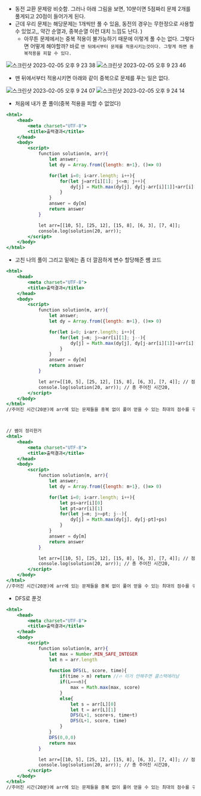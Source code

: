 
- 동전 교환 문제랑 비슷함. 그러나 아래 그림을 보면, 10분이면 5점짜리 문제 2개를 풀게되고
20점이 들어가게 된다. 
- 근데 우리 문제는 해당문제는 1개씩만 풀 수 있음, 동전의 경우는 무한정으로 사용할 수 있었고,, 약간 순열과, 중복순열 이런 대치 느낌도 난다. )
    - 아무튼 문제에서는 중복 적용이 불가능하기 때문에 이렇게 풀 수는 없다. 그렇다면 어떻게 해야할까? 바로 `맨 뒤에서부터 문제를 적용시키는것이다. 그렇게 하면 중복적용을 피할 수 있다.`

![스크린샷 2023-02-05 오후 9 23 38](https://user-images.githubusercontent.com/80194405/216818449-9ef26a57-5056-4614-b702-55c324f45a89.jpg)
![스크린샷 2023-02-05 오후 9 23 46](https://user-images.githubusercontent.com/80194405/216818459-0cc71d2d-fa50-47e0-b88d-600a33ca50ff.jpg)
- 맨 뒤에서부터 적용시키면 아래와 같이 중복으로 문제를 푸는 일은 없다.

![스크린샷 2023-02-05 오후 9 24 07](https://user-images.githubusercontent.com/80194405/216818471-224bf86f-f534-4ebc-b53c-f7289dd482a7.jpg)
![스크린샷 2023-02-05 오후 9 24 14](https://user-images.githubusercontent.com/80194405/216818475-0e946d14-0b05-49c1-9864-bc1513cc9af1.jpg)

- 처음에 내가 푼 풀이(중복 적용을 피할 수 없었다)
```jsx
<html>
    <head>
        <meta charset="UTF-8">
        <title>출력결과</title>
    </head>
    <body>
        <script>
            function solution(m, arr){  
                let answer;
                let dy = Array.from({length: m+1}, ()=> 0)

                for(let i=0; i<arr.length; i++){
                    for(let j=arr[i][1]; j<=m; j++){
                        dy[j] = Math.max(dy[j], dy[j-arr[i][1]]+arr[i][0])
                    }
                }
                answer = dy[m]
                return answer
            }

            let arr=[[10, 5], [25, 12], [15, 8], [6, 3], [7, 4]];
            console.log(solution(20, arr));
        </script>
    </body>
</html>
```

- 고친 나의 풀이 그리고 밑에는 좀 더 깔끔하게 변수 할당해준 썜 코드
```jsx
<html>
    <head>
        <meta charset="UTF-8">
        <title>출력결과</title>
    </head>
    <body>
        <script>
            function solution(m, arr){  
                let answer;
                let dy = Array.from({length: m+1}, ()=> 0)

                for(let i=0; i<arr.length; i++){
                    for(let j=m; j>=arr[i][1]; j--){
                        dy[j] = Math.max(dy[j], dy[j-arr[i][1]]+arr[i][0])
                    }
                }
                answer = dy[m]
                return answer
            }

            let arr=[[10, 5], [25, 12], [15, 8], [6, 3], [7, 4]]; // 점수, 시간
            console.log(solution(20, arr)); // 총 주어진 시간20,  
        </script>
    </body>
</html>
//주어진 시간(20분)에 arr에 있는 문제들을 중복 없이 풀어 얻을 수 있는 최대의 점수를 구하여라



// 쌤이 정리한거
<html>
    <head>
        <meta charset="UTF-8">
        <title>출력결과</title>
    </head>
    <body>
        <script>
            function solution(m, arr){  
                let answer;
                let dy = Array.from({length: m+1}, ()=> 0)

                for(let i=0; i<arr.length; i++){
                    let ps=arr[i][0]
                    let pt=arr[i][1]
                    for(let j=m; j>=pt; j--){
                        dy[j] = Math.max(dy[j], dy[j-pt]+ps)
                    }
                }
                answer = dy[m]
                return answer
            }

            let arr=[[10, 5], [25, 12], [15, 8], [6, 3], [7, 4]]; // 점수, 시간
            console.log(solution(20, arr)); // 총 주어진 시간20,  
        </script>
    </body>
</html>
//주어진 시간(20분)에 arr에 있는 문제들을 중복 없이 풀어 얻을 수 있는 최대의 점수를 구하여라

```

- DFS로 푼것
```jsx
<html>
    <head>
        <meta charset="UTF-8">
        <title>출력결과</title>
    </head>
    <body>
        <script>
            function solution(m, arr){  
                let max = Number.MIN_SAFE_INTEGER
                let n = arr.length
             
                function DFS(L, score, time){
                    if(time > m) return //🔥 이거 안해주면 콜스택에러남
                    if(L===n){
                        max = Math.max(max, score)
                    }
                    else{
                        let s = arr[L][0]
                        let t = arr[L][1]
                        DFS(L+1, score+s, time+t)
                        DFS(L+1, score, time)
                    }
                }
                DFS(0,0,0)
                return max
            }

            let arr=[[10, 5], [25, 12], [15, 8], [6, 3], [7, 4]]; // 점수, 시간
            console.log(solution(20, arr)); // 총 주어진 시간20,  
        </script>
    </body>
</html>
//주어진 시간(20분)에 arr에 있는 문제들을 중복 없이 풀어 얻을 수 있는 최대의 점수를 구하여라
```
